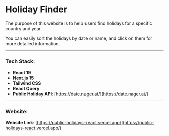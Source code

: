 # Holiday Finder

The purpose of this website is to help users find holidays for a specific country and year.

You can easily sort the holidays by date or name, and click on them for more detailed information.

---

### Tech Stack:

-   **React 19**
-   **Next.js 15**
-   **Tailwind CSS**
-   **React Query**
-   **Public Holiday API**: [https://date.nager.at/](https://date.nager.at/)

---

### Website:
**Website Link**: [https://public-holidays-react.vercel.app/](https://public-holidays-react.vercel.app/)
